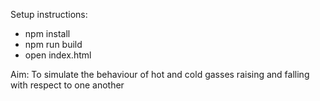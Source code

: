 Setup instructions:
- npm install
- npm run build
- open index.html

Aim:
To simulate the behaviour of hot and cold gasses raising and falling with respect to one another